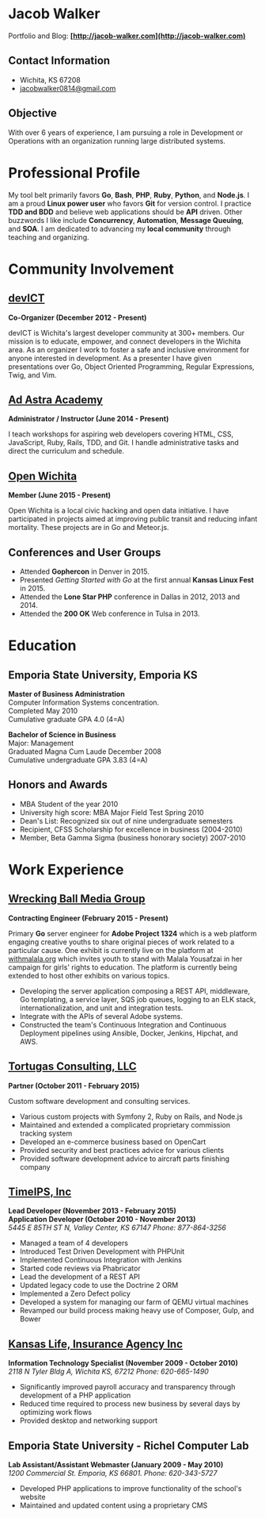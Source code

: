 # Jacob Walker

Portfolio and Blog: **[http://jacob-walker.com](http://jacob-walker.com)**

## Contact Information
* Wichita, KS 67208
* [jacobwalker0814@gmail.com](mailto:jacobwalker0814@gmail.com)

## Objective
With over 6 years of experience, I am pursuing a role in Development or
Operations with an organization running large distributed systems.

# Professional Profile
My tool belt primarily favors **Go**, **Bash**, **PHP**, **Ruby**, **Python**,
and **Node.js**. I am a proud **Linux power user** who favors **Git** for
version control. I practice **TDD and BDD** and believe web applications should
be **API** driven. Other buzzwords I like include **Concurrency**,
**Automation**, **Message Queuing**, and **SOA**. I am dedicated to advancing
my **local community** through teaching and organizing.

# Community Involvement
## [devICT](https://devict.org)
**Co-Organizer (December 2012 - Present)**

devICT is Wichita's largest developer community at 300+ members. Our mission is
to educate, empower, and connect developers in the Wichita area. As an
organizer I work to foster a safe and inclusive environment for anyone
interested in development. As a presenter I have given presentations over Go,
Object Oriented Programming, Regular Expressions, Twig, and Vim.

## [Ad Astra Academy](http://adastraacademy.com)
**Administrator / Instructor (June 2014 - Present)**  

I teach workshops for aspiring web developers covering HTML, CSS, JavaScript,
Ruby, Rails, TDD, and Git. I handle administrative tasks and direct the
curriculum and schedule.

## [Open Wichita](http://openwichita.com)
**Member (June 2015 - Present)**  

Open Wichita is a local civic hacking and open data initiative. I have
participated in projects aimed at improving public transit and reducing infant
mortality. These projects are in Go and Meteor.js.

## Conferences and User Groups
* Attended **Gophercon** in Denver in 2015.
* Presented *Getting Started with Go* at the first annual **Kansas Linux Fest** in 2015.
* Attended the **Lone Star PHP** conference in Dallas in 2012, 2013 and 2014.
* Attended the **200 OK** Web conference in Tulsa in 2013.

# Education
## Emporia State University, Emporia KS
**Master of Business Administration**  
Computer Information Systems concentration.  
Completed May 2010  
Cumulative graduate GPA 4.0 (4=A)

**Bachelor of Science in Business**  
Major: Management  
Graduated Magna Cum Laude December 2008  
Cumulative undergraduate GPA 3.83 (4=A)

## Honors and Awards
* MBA Student of the year 2010
* University high score: MBA Major Field Test Spring 2010
* Dean's List: Recognized six out of nine undergraduate semesters
* Recipient, CFSS Scholarship for excellence in business (2004-2010)
* Member, Beta Gamma Sigma (business honorary society) 2007-2010

# Work Experience
## [Wrecking Ball Media Group](http://wreckingballmediagroup.com)
**Contracting Engineer (February 2015 - Present)**  

Primary **Go** server engineer for **Adobe Project 1324** which is a web
platform engaging creative youths to share original pieces of work related to a
particular cause. One exhibit is currently live on the platform at
[withmalala.org](withmalala.org) which invites youth to stand with Malala
Yousafzai in her campaign for girls' rights to education. The platform is
currently being extended to host other exhibits on various topics.

* Developing the server application composing a REST API, middleware, Go
  templating, a service layer, SQS job queues, logging to an ELK stack,
  internationalization, and unit and integration tests.
* Integrate with the APIs of several Adobe systems.
* Constructed the team's Continuous Integration and Continuous Deployment
  pipelines using Ansible, Docker, Jenkins, Hipchat, and AWS.

## [Tortugas Consulting, LLC](http://tortugas-llc.com)
**Partner (October 2011 - February 2015)**  

Custom software development and consulting services.

* Various custom projects with Symfony 2, Ruby on Rails, and Node.js
* Maintained and extended a complicated proprietary commission tracking system
* Developed an e-commerce business based on OpenCart
* Provided security and best practices advice for various clients
* Provided software development advice to aircraft parts finishing company

## [TimeIPS, Inc](http://timeips.com)
**Lead Developer (November 2013 - February 2015)**  
**Application Developer (October 2010 - November 2013)**  
*5445 E 85TH ST N, Valley Center, KS 67147 Phone: 877-864-3256*

* Managed a team of 4 developers
* Introduced Test Driven Development with PHPUnit
* Implemented Continuous Integration with Jenkins
* Started code reviews via Phabricator
* Lead the development of a REST API
* Updated legacy code to use the Doctrine 2 ORM
* Implemented a Zero Defect policy
* Developed a system for managing our farm of QEMU virtual machines
* Revamped our build process making heavy use of Composer, Gulp, and Bower

## [Kansas Life, Insurance Agency Inc](http://kslifeinc.com/)
**Information Technology Specialist (November 2009 - October 2010)**  
*2118 N Tyler Bldg A, Wichita KS, 67212 Phone: 620-665-1490*

* Significantly improved payroll accuracy and transparency through development
  of a PHP application
* Reduced time required to process new business by several days by optimizing
  work flows
* Provided desktop and networking support

## Emporia State University - Richel Computer Lab
**Lab Assistant/Assistant Webmaster (January 2009 - May 2010)**  
*1200 Commercial St. Emporia, KS 66801. Phone: 620-343-5727*

* Developed PHP applications to improve functionality of the school's website
* Maintained and updated content using a proprietary CMS

